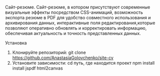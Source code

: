 Сайт-резюме.
Сайт-резюме, в котором присутствуют современные визуальные эффекты посредством CSS-анимаций, возможность экспорта резюме в PDF для удобство совместного использования и архивирования данных, интерактивные поля редактирования,которые позволяют оперативно обновлять и корректировать информацию, обеспечивая актуальность и точность представленных данных.

Установка
1. Клонируйте репозиторий:
 git clone https://github.com/AnastasiaGolovchenko/site-cv
2. Установите зависимости:
 cd путь, где находится проект
npm install install jspdf html2canvas
